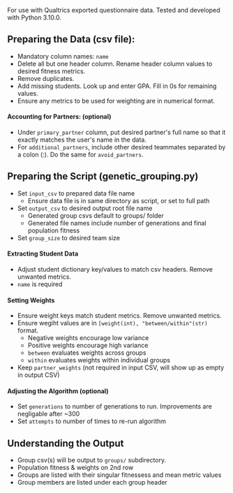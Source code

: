 For use with Qualtrics exported questionnaire data. Tested and developed with Python 3.10.0.

## Preparing the Data (csv file):
- Mandatory column names: `name`
- Delete all but one header column. Rename header column values to desired fitness metrics. 
- Remove duplicates. 
- Add missing students. Look up and enter GPA. Fill in 0s for remaining values.
- Ensure any metrics to be used for weighting are in numerical format.

#### Accounting for Partners: (optional)
- Under `primary_partner` column, put desired partner's full name so that it exactly matches the user's name in the data. 
- For `additional_partners`, include other desired teammates separated by a colon (:). Do the same for `avoid_partners`.

## Preparing the Script (genetic_grouping.py)
- Set `input_csv` to prepared data file name
  - Ensure data file is in same directory as script, or set to full path
- Set `output_csv` to desired output root file name
  - Generated group csvs default to groups/ folder
  - Generated file names include number of generations and final population fitness
- Set `group_size` to desired team size

#### Extracting Student Data
- Adjust student dictionary key/values to match csv headers. Remove unwanted metrics.
- `name` is required
 
#### Setting Weights
- Ensure weight keys match student metrics. Remove unwanted metrics.
- Ensure wegiht values are in `[weight(int), "between/within"(str)` format.
  - Negative weights encourage low variance
  - Positive weights encourage high variance
  - `between` evaluates weights across groups
  - `within` evaluates weights within individual groups
- Keep `partner_weights` (not required in input CSV, will show up as empty in output CSV)

#### Adjusting the Algorithm (optional)
- Set `generations` to number of generations to run. Improvements are negligable after ~300
- Set `attempts` to number of times to re-run algorithm

## Understanding the Output
- Group csv(s) will be output to `groups/` subdirectory.
- Population fitness & weights on 2nd row
- Groups are listed with their singular fitnessess and mean metric values
- Group members are listed under each group header
